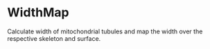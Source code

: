 WidthMap
========

Calculate width of mitochondrial tubules and map the width over the respective skeleton and surface.
